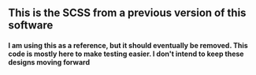 

## This is the SCSS from a previous version of this software
#### I am using this as a reference, but it should eventually be removed. This code is mostly here to make testing easier. I don't intend to keep these designs moving forward
